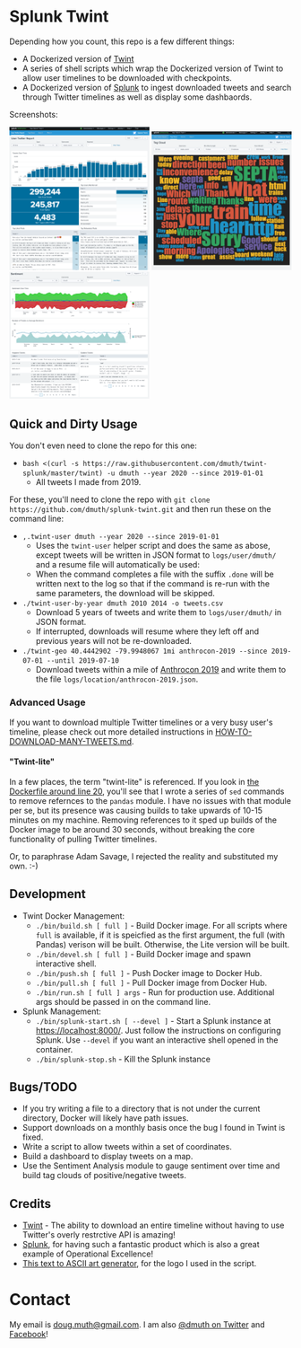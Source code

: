 
# Splunk Twint

Depending how you count, this repo is a few different things:

- A Dockerized version of <a href="https://github.com/twintproject/twint">Twint</a>
- A series of shell scripts which wrap the Dockerized version of Twint to allow user timelines to be downloaded with checkpoints.
- A Dockerized version of <a href="https://www.splunk.com/">Splunk</a> to ingest downloaded tweets
and search through Twitter timelines as well as display some dashbaords.

Screenshots:

<a href="img/splunk-twint-septa-social.png"><img src="img/splunk-twint-septa-social.png" width="250" alt="Twitter Dashboard for @SEPTA_Social on Twitter"/></a>
<a href="img/splunk-twint-septa-social-tag-cloud.png"><img src="img/splunk-twint-septa-social-tag-cloud.png" width="250" alt="Tag Cloud for @SEPTA_Social on Twitter" /></a>
<a href="img/splunk-twint-dmuth-sentiment.png"><img src="img/splunk-twint-dmuth-sentiment.png" width="250" alt="Twitter Sentiment Dashbaord for @dmuth on Twitter"/></a>


## Quick and Dirty Usage

You don't even need to clone the repo for this one:

- `bash <(curl -s https://raw.githubusercontent.com/dmuth/twint-splunk/master/twint) -u dmuth --year 2020 --since 2019-01-01`
   - All tweets I made from 2019.

For these, you'll need to clone the repo with `git clone https://github.com/dmuth/splunk-twint.git` and then run these on the command line:

- `,.twint-user dmuth --year 2020 --since 2019-01-01`
   - Uses the `twint-user` helper script and does the same as abose, except tweets will be written in JSON format to `logs/user/dmuth/` and a resume file will automatically be used:
   - When the command completes a file with the suffix `.done` will be written next to the log so that if the command is re-run with the same parameters, the download will be skipped.
- `./twint-user-by-year dmuth 2010 2014 -o tweets.csv`
   - Download 5 years of tweets and write them to `logs/user/dmuth/` in JSON format.
   - If interrupted, downloads will resume where they left off and previous years will not be re-downloaded.
- `./twint-geo 40.4442902 -79.9948067 1mi anthrocon-2019 --since 2019-07-01 --until 2019-07-10`
   - Download tweets within a mile of <a href="https://pittsburgh.cbslocal.com/2019/07/04/anthrocon-2019-kicks-off-in-downtown-pittsburgh/">Anthrocon 2019</a> and write them to the file `logs/location/anthrocon-2019.json`.


### Advanced Usage

If you want to download multiple Twitter timelines or a very busy user's timeline,
please check out more detailed instructions in <a href="HOW-TO-DOWNLOAD-MANY-TWEETS.md">HOW-TO-DOWNLOAD-MANY-TWEETS.md</a>.


#### "Twint-lite"

In a few places, the term "twint-lite" is referenced.  If you look in 
<a href="Dockerfile-lite#L20">the Dockerfile around line 20</a>, you'll see that I wrote
a series of `sed` commands to remove refernces to the `pandas` module.  I have no issues
with that module per se, but its presence was causing builds to take upwards of 10-15 minutes
on my machine.  Removing references to it sped up builds of the Docker image to be around 30 seconds,
without breaking the core functionality of pulling Twitter timelines.

Or, to paraphrase Adam Savage, I rejected the reality and substituted my own. :-)


## Development

- Twint Docker Management:
   - `./bin/build.sh [ full ]` - Build Docker image. For all scripts where `full` is available, if it is speicfied as the first argument, the full (with Pandas) verison will be built.  Otherwise, the Lite version will be built.
   - `./bin/devel.sh [ full ]` - Build Docker image and spawn interactive shell.
   - `./bin/push.sh [ full ]` - Push Docker image to Docker Hub.
   - `./bin/pull.sh [ full ]` - Pull Docker image from Docker Hub.
   - `./bin/run.sh [ full ] args` - Run for production use. Additional args should be passed in on the command line.
- Splunk Management:
   - `./bin/splunk-start.sh [ --devel ]` - Start a Splunk instance at <a href="https://localhost:8000">https://localhost:8000/</a>.  Just follow the instructions on configuring Splunk. Use `--devel` if you want an interactive shell opened in the container.
   - `./bin/splunk-stop.sh` - Kill the Splunk instance


## Bugs/TODO

- If you try writing a file to a directory that is not under the current directory, Docker will likely have path issues.
- Support downloads on a monthly basis once the bug I found in Twint is fixed.
- Write a script to allow tweets within a set of coordinates.
- Build a dashboard to display tweets on a map.
- Use the Sentiment Analysis module to gauge sentiment over time and build tag clouds of positive/negative tweets.


## Credits

- <a href="https://github.com/twintproject/twint">Twint</a> - The ability to download an entire timeline without having to use Twitter's overly restrctive API is amazing!
- <a href="http://www.splunk.com/">Splunk</a>, for having such a fantastic product which is also a great example of Operational Excellence!
- <a href="http://patorjk.com/software/taag/#p=display&h=0&v=0&f=Standard&t=Splunk%20Lab">This text to ASCII art generator</a>, for the logo I used in the script.


# Contact

My email is doug.muth@gmail.com.  I am also <a href="http://twitter.com/dmuth">@dmuth on Twitter</a> 
and <a href="http://facebook.com/dmuth">Facebook</a>!

